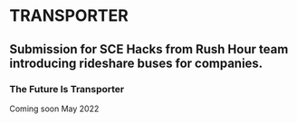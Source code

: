 # TRANSPORTER

## Submission for SCE Hacks from Rush Hour team introducing rideshare buses for companies.

### The Future Is Transporter

Coming soon
May 2022

